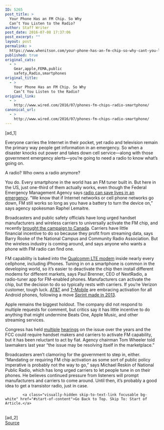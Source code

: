 ```yaml
---
ID: 5265
post_title: >
  Your Phone Has an FM Chip. So Why
  Can’t You Listen to the Radio?
author: Staff Writer
post_date: 2016-07-08 17:37:06
post_excerpt: ""
layout: post
permalink: >
  https://www.whenitson.com/your-phone-has-an-fm-chip-so-why-cant-you-listen-to-the-radio/
published: true
original_cats:
  - >
    Gear,apple,FEMA,public
    safety,Radio,smartphones
original_title:
  - >
    Your Phone Has an FM Chip. So Why
    Can’t You Listen to the Radio?
original_link:
  - >
    http://www.wired.com/2016/07/phones-fm-chips-radio-smartphone/
canonical_url:
  - >
    http://www.wired.com/2016/07/phones-fm-chips-radio-smartphone/
---
```

 [ad_1]
<br><div id=""><p>Everyone carries the Internet in their pocket, yet radio and television remain the primary way people get information in an emergency. So when a disaster knocks out power and takes down cell service—along with those government emergency alerts—you’re going to need a radio to know what’s going on.</p>
<p>A radio? Who owns a radio anymore?</p>
<p>You do. Every smartphone in the world has an FM tuner built in. But here in the US, just one-third of them actually works, even though the Federal Emergency Management Agency says <a href="https://www.youtube.com/watch?v=U7DoPkkDFjM">radio can save lives in an emergency</a>. “We know that if Internet networks or cell phone networks go down, FM still works so long as you have a battery to turn the device on,” says agency spokesman Raphel Lemaitre.</p>
<p>Broadcasters and public safety officials have long urged handset manufacturers and wireless carriers to universally activate the FM chip, and recently <a href="http://freeradioonmyphone.ca/" target="_blank">brought the campaign to Canada</a>. Carriers have little financial incentive to do so because they profit from streaming data, says Barry Rooke of the National Campus and Community Radio Association. But the wireless industry is coming around, and says anyone who wants a phone with FM radio can find one.</p>
<p>FM capability is baked into the <a href="http://www.theverge.com/2014/11/5/7159559/qualcomms-world">Qualcomm LTE modem</a> inside nearly every cellphone, including iPhones. Tuning in on a smartphone is common in the developing world, so it’s easier to deactivate the chip then install different modems for different markets, says Paul Brenner, CEO of NextRadio, a radio-tuner app for FM-enabled phones. Manufacturers can activate the chip, but the decision to do so typically rests with carriers. If you’re Verizon customer, tough luck. <a href="http://www.digitaltrends.com/mobile/att-fm-radio-activation-android-news/">AT&amp;T</a> and <a href="http://www.tmonews.com/2015/08/t-mobile-says-yes-to-the-fm-chip-will-push-oem-partners-to-do-the-same/">T-Mobile</a> are embracing activation for all Android phones, following a move <a href="http://newsroom.sprint.com/news-releases/sprint-customers-to-enjoy-local-fm-radio-on-smartphones-via-fm-radio-chip.htm">Sprint made in 2013</a>.</p>
<p>Apple remains the biggest holdout. The company did not respond to multiple requests for comment, but critics say it has little incentive to do anything that might undermine Beats One, Apple Music, and other streaming services.</p>
<p>Congress has held <a href="http://www.forbes.com/sites/garyshapiro/2012/06/06/dinosaur-broadcasters-turn-to-congress-to-mandate-their-relevance-2/#4686e5982129">multiple</a> <a href="http://www.broadcastingcable.com/news/washington/wheeler-says-he-doesn-t-think-fcc-should-mandate-fm-chip-activation/138954">hearings</a> on the issue over the years and the FCC could require handset makers and carriers to activate FM capability, but it has been reluctant to act by fiat. Agency chairman Tom Wheeler told lawmakers last year “the issue <span>may be resolving itself in the marketplace.” </span></p>
<p><span>Broadcasters aren’t clamoring for the government to step in, either. “Mandating or requiring FM chip activation as some sort of public policy imperative is probably not the way to go,” says Michael Reskin of National Public Radio, which has long urged carriers to let people tune in on their phones. He believes continued pressure from listeners will prompt manufacturers and carriers to come around. </span>Until then, it’s probably a good idea to get a transistor radio, just in case.</p>

			<a class="visually-hidden skip-to-text-link focusable bg-white" href="#start-of-content">Go Back to Top. Skip To: Start of Article.</a>

			
</div>
<br>[ad_2]
<br><a href="http://www.wired.com/2016/07/phones-fm-chips-radio-smartphone/">Source </a>